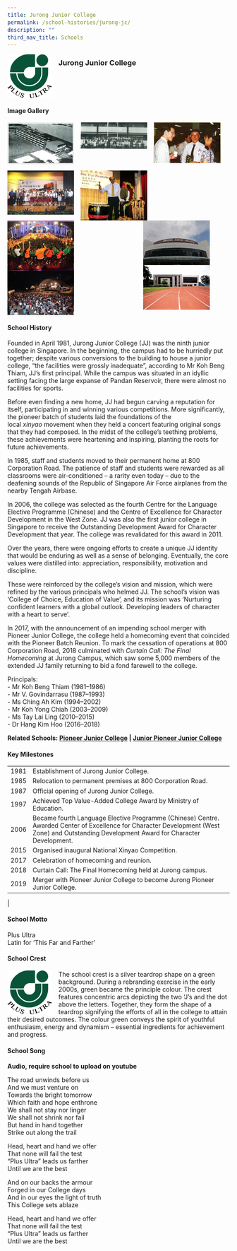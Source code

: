 ```yaml
---
title: Jurong Junior College
permalink: /school-histories/jurong-jc/
description: ""
third_nav_title: Schools
---
```

<img src="/images/jurongjc1.png" style="width:20%;margin-right:15px;" align = "left">

### **Jurong Junior College**

<br clear="left">

#### **Image Gallery**

<p><a href="https://staging.d1yxymztqoj7qn.amplifyapp.com/images/jurongjc2.jpg">  
<img src="/images/jurongjc2.jpg" style="width:30%;margin-right:15px;" align = "left">
</a></p>

<p><a href="https://staging.d1yxymztqoj7qn.amplifyapp.com/images/jurongjc3.jpg">  
<img src="/images/jurongjc3.jpg" style="width:30%;margin-right:15px;" align = "left">
</a></p>

<p><a href="https://staging.d1yxymztqoj7qn.amplifyapp.com/images/jurongjc4.jpg">  
<img src="/images/jurongjc4.jpg" style="width:30%;margin-right:15px;" align = "left">
</a></p>

<br clear="left">

<p><a href="https://staging.d1yxymztqoj7qn.amplifyapp.com/images/jurongjc5.jpg">  
<img src="/images/jurongjc5.jpg" style="width:30%;margin-right:15px;" align = "left">
</a></p>

<p><a href="https://staging.d1yxymztqoj7qn.amplifyapp.com/images/jurongjc6.jpg">  
<img src="/images/jurongjc6.jpg" style="width:30%;margin-right:15px;" align = "left">
</a></p>

<p><a href="https://staging.d1yxymztqoj7qn.amplifyapp.com/images/jurongjc9.jpg">  
<img src="/images/jurongjc9.jpg" style="width:30%;margin-right:45px;" align = "right">
</a></p>

<p><a href="https://staging.d1yxymztqoj7qn.amplifyapp.com/images/jurongjc7.jpg">  
<img src="/images/jurongjc7.jpg" style="width:30%;margin-right:15px;" align = "left">
</a></p>

<p><a href="https://staging.d1yxymztqoj7qn.amplifyapp.com/images/jurongjc8.jpg">  
<img src="/images/jurongjc8.jpg" style="width:30%;margin-right:15px;" align = "left">
</a></p>



<br clear="left">

#### **School History**
Founded in April 1981, Jurong Junior College (JJ) was the ninth junior college in Singapore. In the beginning, the campus had to be hurriedly put together; despite various conversions to the building to house a junior college, “the facilities were grossly inadequate”, according to Mr Koh Beng Thiam, JJ’s first principal. While the campus was situated in an idyllic setting facing the large expanse of Pandan Reservoir, there were almost no facilities for sports.  

Before even finding a new home, JJ had begun carving a reputation for itself, participating in and winning various competitions. More significantly, the pioneer batch of students laid the foundations of the local _xinyao_ movement when they held a concert featuring original songs that they had composed. In the midst of the college’s teething problems, these achievements were heartening and inspiring, planting the roots for future achievements.

In 1985, staff and students moved to their permanent home at 800 Corporation Road. The patience of staff and students were rewarded as all classrooms were air-conditioned – a rarity even today – due to the deafening sounds of the Republic of Singapore Air Force airplanes from the nearby Tengah Airbase.

In 2006, the college was selected as the fourth Centre for the Language Elective Programme (Chinese) and the Centre of Excellence for Character Development in the West Zone. JJ was also the first junior college in Singapore to receive the Outstanding Development Award for Character Development that year. The college was revalidated for this award in 2011. 

Over the years, there were ongoing efforts to create a unique JJ identity that would be enduring as well as a sense of belonging. Eventually, the core values were distilled into: appreciation, responsibility, motivation and discipline.

These were reinforced by the college’s vision and mission, which were refined by the various principals who helmed JJ. The school’s vision was ‘College of Choice, Education of Value’, and its mission was ‘Nurturing confident learners with a global outlook. Developing leaders of character with a heart to serve’.

In 2017, with the announcement of an impending school merger with Pioneer Junior College, the college held a homecoming event that coincided with the Pioneer Batch Reunion. To mark the cessation of operations at 800 Corporation Road, 2018 culminated with _Curtain Call: The Final Homecoming_ at Jurong Campus, which saw some 5,000 members of the extended JJ family returning to bid a fond farewell to the college.

Principals:<br>
\- Mr Koh Beng Thiam (1981–1986)<br>
\- Mr V. Govindarrasu (1987–1993)<br>
\- Ms Ching Ah Kim (1994–2002)<br>
\- Mr Koh Yong Chiah (2003–2009)<br>
\- Ms Tay Lai Ling (2010–2015)<br>
\- Dr Hang Kim Hoo (2016–2018)

**Related Schools: [Pioneer Junior College](https://staging.d1yxymztqoj7qn.amplifyapp.com/school-histories/pioneer-jc/) | [Junior Pioneer Junior College](https://staging.d1yxymztqoj7qn.amplifyapp.com/school-histories/jpjc/)**

#### **Key Milestones**

|  |  |
|:---:|---|
| 1981 | Establishment of Jurong Junior College. |
| 1985 | Relocation to permanent premises at 800 Corporation Road. |
| 1987 | Official opening of Jurong Junior College. |
| 1997 | Achieved Top Value-Added College Award by Ministry of Education. |
| 2006 | Became fourth Language Elective Programme (Chinese) Centre. Awarded Center of Excellence for Character Development (West Zone) and Outstanding Development Award for Character Development. |
| 2015 | Organised inaugural National Xinyao Competition. |
| 2017 | Celebration of homecoming and reunion. |
| 2018 | Curtain Call: The Final Homecoming held at Jurong campus. |
| 2019 | Merger with Pioneer Junior College to become Jurong Pioneer Junior College. |
|

#### **School Motto**
Plus Ultra<br>
Latin for ‘This Far and Farther’

#### **School Crest**
<img src="/images/jurongjc1.png" style="width:20%;margin-right:15px;" align = "left">

The school crest is a silver teardrop shape on a green background. During a rebranding exercise in the early 2000s, green became the principle colour. The crest features concentric arcs depicting the two ‘J’s and the dot above the letters. Together, they form the shape of a teardrop signifying the efforts of all in the college to attain their desired outcomes. The colour green conveys the spirit of youthful enthusiasm, energy and dynamism – essential ingredients for achievement and progress.

#### **School Song**
**Audio, require school to upload on youtube**

The road unwinds before us<br>
And we must venture on<br>
Towards the bright tomorrow<br>
Which faith and hope enthrone<br>
We shall not stay nor linger<br>
We shall not shrink nor fail<br>
But hand in hand together<br>
Strike out along the trail

Head, heart and hand we offer<br>
That none will fail the test<br>
“Plus Ultra” leads us farther<br>
Until we are the best
  
And on our backs the armour<br>
Forged in our College days<br>
And in our eyes the light of truth<br>
This College sets ablaze

Head, heart and hand we offer<br>
That none will fail the test<br>
“Plus Ultra” leads us farther<br>
Until we are the best